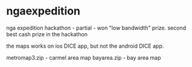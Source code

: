 # ngaexpedition
nga expedition hackathon - partial - won "low bandwidth" prize.  second best cash prize in the hackathon

the maps works on ios DICE app, but not the android DICE app.  

metromap3.zip - carmel area map
bayarea.zip - bay area map
